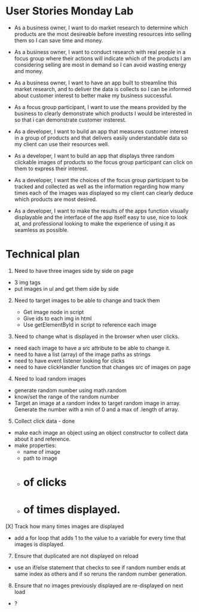 # User Stories Monday Lab

- As a business owner, I want to do market research to determine which products are the most desireable before investing resources into selling them so I can save time and money.

- As a business owner, I want to conduct research with real people in a focus group where their actions will indicate which of the products I am considering selling are most in demand so I can avoid wasting energy and money.

- As a business owner, I want to have an app built to streamline this market research, and to deliver the data is collects so I can be informed about customer interest to better make my business successful.

- As a focus group participant, I want to use the means provided by the business to clearly demonstrate which products I would be interested in so that i can demonstrate customer insterest.

- As a developer, I want to build an app that measures customer interest in a group of products and that delivers easily understandable data so my client can use their resources well.

- As a developer, I want to build an app that displays three random clickable images of products so the focus group participant can click on them to express their interest.

- As a developer, I want the choices of the focus group participant to be tracked and collected as well as the information regarding how many times each of the images was displayed so my client can clearly deduce which products are most desired.

- As a developer, I want to make the results of the apps function visually displayable and the interface of the app itself easy to use, nice to look at, and professional looking to make the experience of using it as seamless as possible.


# Technical plan

1. Need to have three images side by side on page 
  - 3 img tags
  - put images in ul and get them side by side 

2. Need to target images to be able to change and track them
    - Get image node in script
    - Give ids to each img in html
    - Use getElementById in script to reference each image

3. Need to change what is displayed in the browser when user clicks.
  - need each image to have a src attribute to be able to change it.
  - need to have a list (array) of the image paths as strings
  - need to have event listener looking for clicks
  - need to have clickHandler function that changes src of images on page   

4. Need to load random images
  - generate random number using math.random 
  - know/set the range of the random number
  - Target an image at a random index to target random image in array. Generate the number with a min of 0 and a max of .length of array.

5. Collect click data - done
  - make each image an object using an object constructor to collect data about it and reference.
  - make properties: 
    * name of image
    * path to image
    * # of clicks
    * # of times displayed.
[X] Track how many times images are displayed
  - add a for loop that adds 1 to the value to a variable for every time that images is displayed.

7. Ensure that duplicated are not displayed on reload
  - use an if/else statement that checks to see if random number ends at same index as others and if so reruns the random number generation.

8. Ensure that no images previously displayed are re-displayed on next load
  - ?

